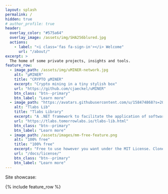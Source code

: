 ```yaml
---
layout: splash
permalink: /
hidden: true
# author_profile: true
header:
  overlay_color: "#575a64"
  overlay_image: /assets/img/SHA256blured.jpg
  actions:
    - label: "<i class='fas fa-sign-in'></i> Welcome"
      url: "/about/"
excerpt: >
  The home of some private projects, insights and tools.
feature_row:
  - image_path: /assets/img/uMINER-network.jpg
    alt: "μMINER"
    title: "CRYPTO μMINER"
    excerpt: "Crypto mining in a tiny stylish box"
    url: "https://github.com/cjaeckel/uMINER"
    btn_class: "btn--primary"
    btn_label: "Learn more"
  - image_path: "https://avatars.githubusercontent.com/u/158474868?s=200&v=4"
    alt: "Tlabs Lib"
    title: "Tlabs Library"
    excerpt: "A .NET framework to facilitate the application of software architecture and design patterns, best practices and miscellaneous utilities in order to speed up implementation and enhance overall code quality of custom application development."
    url: "https://tlabs.tomorrowlabs.io/tlabs-lib.html"
    btn_class: "btn--primary"
    btn_label: "Learn more"
  - image_path: /assets/images/mm-free-feature.png
    alt: "100% free"
    title: "100% free"
    excerpt: "Free to use however you want under the MIT License. Clone it, fork it, customize it... whatever!"
    url: "/docs/license/"
    btn_class: "btn--primary"
    btn_label: "Learn more"      
---
```


Site showcase:

{% include feature_row %}
